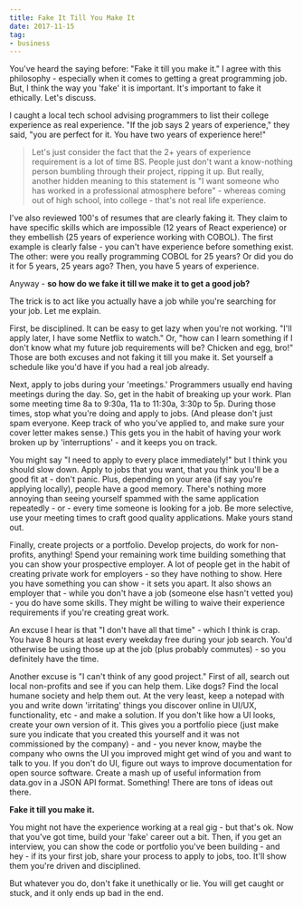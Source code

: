 ```yaml
---
title: Fake It Till You Make It
date: 2017-11-15
tag:
- business
---
```

You've heard the saying before: "Fake it till you make it."  I agree with this philosophy - especially when it comes to getting a great programming job.  But, I think the way you 'fake' it is important.  It's important to fake it ethically.  Let's discuss.

<!--more-->

I caught a local tech school advising programmers to list their college experience as real experience.  "If the job says 2 years of experience," they said, "you are perfect for it. You have two years of experience here!"

> Let's just consider the fact that the 2+ years of experience requirement is a lot of time BS.  People just don't want a know-nothing person bumbling through their project, ripping it up.  But really, another hidden meaning to this statement is "I want someone who has worked in a professional atmosphere before" - whereas coming out of high school, into college - that's not real life experience.

I've also reviewed 100's of resumes that are clearly faking it.  They claim to have specific skills which are impossible (12 years of React experience) or they embellish (25 years of experience working with COBOL).  The first example is clearly false - you can't have experience before something exist.  The other: were you really programming COBOL for 25 years? Or did you do it for 5 years, 25 years ago?  Then, you have 5 years of experience.

Anyway - **so how do we fake it till we make it to get a good job?**

The trick is to act like you actually have a job while you're searching for your job.  Let me explain.

First, be disciplined. It can be easy to get lazy when you're not working.  "I'll apply later, I have some Netflix to watch." Or, "how can I learn something if I don't know what my future job requirements will be? Chicken and egg, bro!"  Those are both excuses and not faking it till you make it.  Set yourself a schedule like you'd have if you had a real job already.

Next, apply to jobs during your 'meetings.'  Programmers usually end having meetings during the day.  So, get in the habit of breaking up your work.  Plan some meeting time 8a to 9:30a, 11a to 11:30a, 3:30p to 5p.  During those times, stop what you're doing and apply to jobs.  (And please don't just spam everyone. Keep track of who you've applied to, and make sure your cover letter makes sense.)  This gets you in the habit of having your work broken up by 'interruptions' - and it keeps you on track.

You might say "I need to apply to every place immediately!" but I think you should slow down.  Apply to jobs that you want, that you think you'll be a good fit at - don't panic.  Plus, depending on your area (if say you're applying locally), people have a good memory.  There's nothing more annoying than seeing yourself spammed with the same application repeatedly - or - every time someone is looking for a job.  Be more selective, use your meeting times to craft good quality applications.  Make yours stand out.

Finally, create projects or a portfolio.  Develop projects, do work for non-profits, anything!  Spend your remaining work time building something that you can show your prospective employer.  A lot of people get in the habit of creating private work for employers - so they have nothing to show.  Here you have something you can show - it sets you apart.  It also shows an employer that - while you don't have a job (someone else hasn't vetted you) - you do have some skills.  They might be willing to waive their experience requirements if you're creating great work.

An excuse I hear is that "I don't have all that time" - which I think is crap.  You have 8 hours at least every weekday free during your job search.  You'd otherwise be using those up at the job (plus probably commutes) - so you definitely have the time.  

Another excuse is "I can't think of any good project."  First of all, search out local non-profits and see if you can help them.  Like dogs? Find the local humane society and help them out.  At the very least, keep a notepad with you and write down 'irritating' things you discover online in UI/UX, functionality, etc - and make a solution.  If you don't like how a UI looks, create your own version of it.  This gives you a portfolio piece (just make sure you indicate that you created this yourself and it was not commissioned by the company) - and - you never know, maybe the company who owns the UI you improved might get wind of you and want to talk to you.  If you don't do UI, figure out ways to improve documentation for open source software.  Create a mash up of useful information from data.gov in a JSON API format.  Something!  There are tons of ideas out there.

**Fake it till you make it.**

You might not have the experience working at a real gig - but that's ok.  Now that you've got time, build your 'fake' career out a bit.  Then, if you get an interview, you can show the code or portfolio you've been building - and hey - if its your first job, share your process to apply to jobs, too. It'll show them you're driven and disciplined.

But whatever you do, don't fake it unethically or lie. You will get caught or stuck, and it only ends up bad in the end.